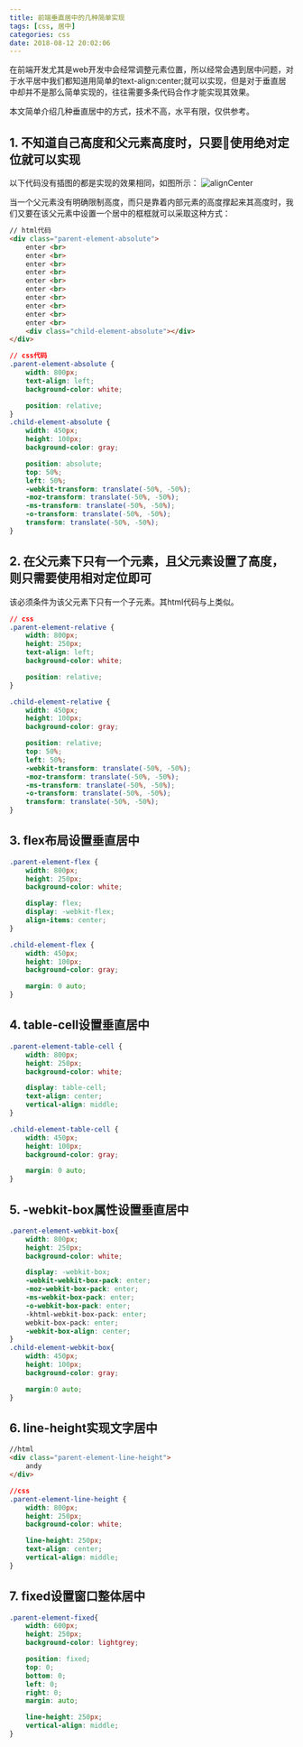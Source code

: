```yaml
---
title: 前端垂直居中的几种简单实现
tags: [css, 居中]
categories: css
date: 2018-08-12 20:02:06
---
```


在前端开发尤其是web开发中会经常调整元素位置，所以经常会遇到居中问题，对于水平居中我们都知道用简单的text-align:center;就可以实现，但是对于垂直居中却并不是那么简单实现的，往往需要多条代码合作才能实现其效果。

本文简单介绍几种垂直居中的方式，技术不高，水平有限，仅供参考。

## 1. 不知道自己高度和父元素高度时，只要使用绝对定位就可以实现

以下代码没有插图的都是实现的效果相同，如图所示：
![alignCenter](/images/align-center/center.png)


当一个父元素没有明确限制高度，而只是靠着内部元素的高度撑起来其高度时，我们又要在该父元素中设置一个居中的框框就可以采取这种方式：

```html
// html代码
<div class="parent-element-absolute">
    enter <br>
    enter <br>
    enter <br>
    enter <br>
    enter <br>
    enter <br>
    enter <br>
    enter <br>
    enter <br>
    enter <br>
    <div class="child-element-absolute"></div>
</div>
```
```css
// css代码
.parent-element-absolute {
    width: 800px;
    text-align: left;
    background-color: white;

    position: relative;
}
.child-element-absolute {
    width: 450px;
    height: 100px;
    background-color: gray;

    position: absolute;
    top: 50%;
    left: 50%;
    -webkit-transform: translate(-50%, -50%);
    -moz-transform: translate(-50%, -50%);
    -ms-transform: translate(-50%, -50%);
    -o-transform: translate(-50%, -50%);
    transform: translate(-50%, -50%);
}
```

## 2. 在父元素下只有一个元素，且父元素设置了高度，则只需要使用相对定位即可

该必须条件为该父元素下只有一个子元素。其html代码与上类似。

```css
// css
.parent-element-relative {
    width: 800px;
    height: 250px;
    text-align: left;
    background-color: white;

    position: relative;
}

.child-element-relative {
    width: 450px;
    height: 100px;
    background-color: gray;

    position: relative;
    top: 50%;
    left: 50%;
    -webkit-transform: translate(-50%, -50%);
    -moz-transform: translate(-50%, -50%);
    -ms-transform: translate(-50%, -50%);
    -o-transform: translate(-50%, -50%);
    transform: translate(-50%, -50%);
}

```

## 3. flex布局设置垂直居中
```css
.parent-element-flex {
    width: 800px;
    height: 250px;
    background-color: white;

    display: flex;
    display: -webkit-flex;
    align-items: center;
}

.child-element-flex {
    width: 450px;
    height: 100px;
    background-color: gray;

    margin: 0 auto;
}
```

## 4. table-cell设置垂直居中
```css
.parent-element-table-cell {
    width: 800px;
    height: 250px;
    background-color: white;

    display: table-cell;
    text-align: center;
    vertical-align: middle;
}

.child-element-table-cell {
    width: 450px;
    height: 100px;
    background-color: gray;

    margin: 0 auto;
}
```

## 5. -webkit-box属性设置垂直居中

```css
.parent-element-webkit-box{
    width: 800px;
    height: 250px;
    background-color: white;

    display: -webkit-box;
    -webkit-webkit-box-pack: enter;
    -moz-webkit-box-pack: enter;
    -ms-webkit-box-pack: enter;
    -o-webkit-box-pack: enter;
    -khtml-webkit-box-pack: enter;
    webkit-box-pack: enter;
    -webkit-box-align: center;
}
.child-element-webkit-box{
    width: 450px;
    height: 100px;
    background-color: gray;

    margin:0 auto;
}

```

## 6. line-height实现文字居中

```html
//html
<div class="parent-element-line-height">
    andy
</div>
```
```css
//css
.parent-element-line-height {
    width: 800px;
    height: 250px;
    background-color: white;

    line-height: 250px;
    text-align: center;
    vertical-align: middle;
}
```

## 7. fixed设置窗口整体居中

```css
.parent-element-fixed{
    width: 600px;
    height: 250px;
    background-color: lightgrey;

    position: fixed;
    top: 0;
    bottom: 0;
    left: 0;
    right: 0;
    margin: auto;

    line-height: 250px;
    vertical-align: middle;
}
```

<!-- more -->
